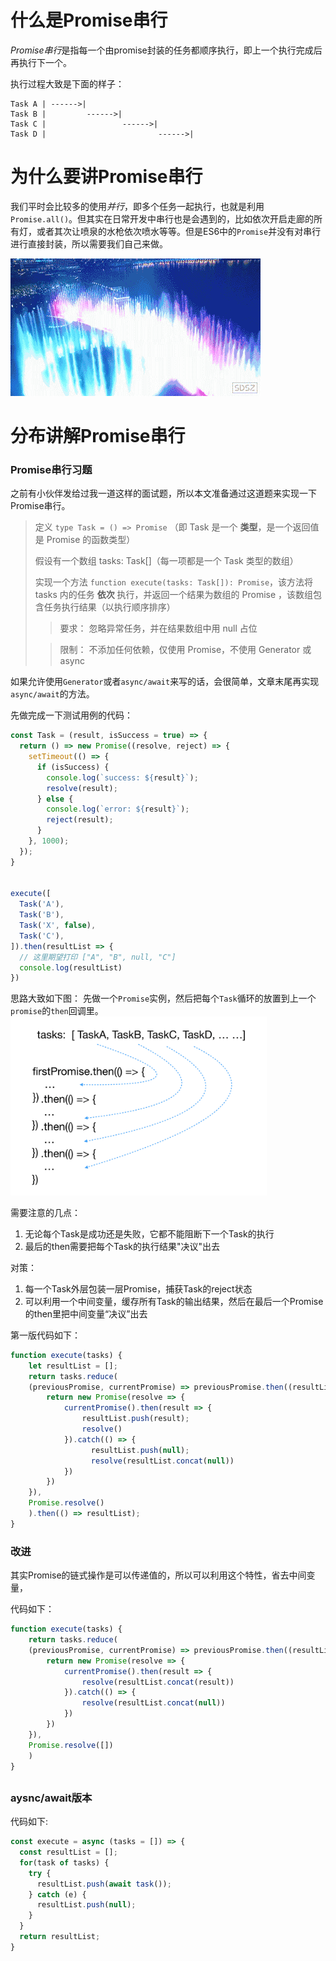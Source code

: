 # 什么是Promise串行

*Promise串行*是指每一个由promise封装的任务都顺序执行，即上一个执行完成后再执行下一个。

执行过程大致是下面的样子：

```
Task A | ------>|
Task B |         ------>|
Task C |                 ------>|
Task D |                         ------>|
```

# 为什么要讲Promise串行

我们平时会比较多的使用*并行*，即多个任务一起执行，也就是利用`Promise.all()`。但其实在日常开发中串行也是会遇到的，比如依次开启走廊的所有灯，或者其次让喷泉的水枪依次喷水等等。但是ES6中的`Promise`并没有对串行进行直接封装，所以需要我们自己来做。

![img](https://raw.githubusercontent.com/royIdoodle/blog/master/assert/喷泉动图.gif)

# 分布讲解Promise串行

### Promise串行习题

之前有小伙伴发给过我一道这样的面试题，所以本文准备通过这道题来实现一下Promise串行。

> 定义 `type Task = () => Promise` （即 Task 是一个 **类型**，是一个返回值是 Promise 的函数类型）
>
> 假设有一个数组 tasks: Task[]（每一项都是一个 Task 类型的数组）
>
> 实现一个方法 `function execute(tasks: Task[]): Promise`，该方法将 tasks 内的任务 **依次** 执行，并返回一个结果为数组的 Promise ，该数组包含任务执行结果（以执行顺序排序）
>
> > 要求：
> > 忽略异常任务，并在结果数组中用 null 占位
>
> > 限制：
> > 不添加任何依赖，仅使用 Promise，不使用 Generator 或 async

如果允许使用`Generator`或者`async/await`来写的话，会很简单，文章末尾再实现`async/await`的方法。



先做完成一下测试用例的代码：

```javascript
const Task = (result, isSuccess = true) => {
  return () => new Promise((resolve, reject) => {
    setTimeout(() => {
      if (isSuccess) {
        console.log(`success: ${result}`);
        resolve(result);
      } else {
        console.log(`error: ${result}`);
        reject(result);
      }
    }, 1000);
  });
}


execute([
  Task('A'),
  Task('B'),
  Task('X', false),
  Task('C'),
]).then(resultList => {
  // 这里期望打印 ["A", "B", null, "C"]
  console.log(resultList)
})
```


思路大致如下图：
先做一个`Promise`实例，然后把每个`Task`循环的放置到上一个`promise`的`then`回调里。
<img src="https://raw.githubusercontent.com/royIdoodle/blog/master/assert/promise%E4%B8%B2%E8%A1%8C%E6%80%9D%E8%B7%AF.png" style="zoom:40%;" />

需要注意的几点：
 1. 无论每个Task是成功还是失败，它都不能阻断下一个Task的执行
 2. 最后的then需要把每个Task的执行结果"决议"出去

对策：

1. 每一个Task外层包装一层Promise，捕获Task的reject状态
2. 可以利用一个中间变量，缓存所有Task的输出结果，然后在最后一个Promise的then里把中间变量“决议”出去

第一版代码如下：
```javascript
function execute(tasks) {
    let resultList = [];
	return tasks.reduce(
    (previousPromise, currentPromise) => previousPromise.then((resultList) => {
		return new Promise(resolve => {
			currentPromise().then(result => {
                resultList.push(result);
				resolve()
			}).catch(() => {
                  resultList.push(null);
		          resolve(resultList.concat(null))
			})
		})
	}),
    Promise.resolve()
	).then(() => resultList);
}
```

### 改进
其实Promise的链式操作是可以传递值的，所以可以利用这个特性，省去中间变量，

代码如下：
```javascript
function execute(tasks) {
	return tasks.reduce(
    (previousPromise, currentPromise) => previousPromise.then((resultList) => {
		return new Promise(resolve => {
			currentPromise().then(result => {
				resolve(resultList.concat(result))
			}).catch(() => {
				resolve(resultList.concat(null))
			})
		})
	}),
    Promise.resolve([])
	)
}
```


## 

### aysnc/await版本

代码如下:

```javascript
const execute = async (tasks = []) => {
  const resultList = [];
  for(task of tasks) {
    try {
      resultList.push(await task());
    } catch (e) {
      resultList.push(null);
    }
  }
  return resultList;
}
```


